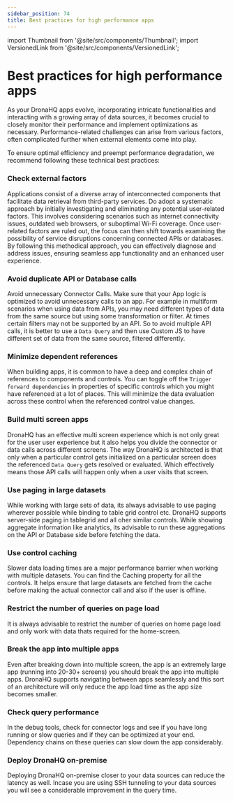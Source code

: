 ```yaml
---
sidebar_position: 74
title: Best practices for high performance apps
---
```


import Thumbnail from '@site/src/components/Thumbnail';
import VersionedLink from '@site/src/components/VersionedLink';

# Best practices for high performance apps

As your DronaHQ apps evolve, incorporating intricate functionalities and interacting with a growing array of data sources, it becomes crucial to closely monitor their performance and implement optimizations as necessary. Performance-related challenges can arise from various factors, often complicated further when external elements come into play.

To ensure optimal efficiency and preempt performance degradation, we recommend following these technical best practices:

### Check external factors

Applications consist of a diverse array of interconnected components that facilitate data retrieval from third-party services. Do adopt a systematic approach by initially investigating and eliminating any potential user-related factors. This involves considering scenarios such as internet connectivity issues, outdated web browsers, or suboptimal Wi-Fi coverage. Once user-related factors are ruled out, the focus can then shift towards examining the possibility of service disruptions concerning connected APIs or databases. By following this methodical approach, you can effectively diagnose and address issues, ensuring seamless app functionality and an enhanced user experience.

### Avoid duplicate API or Database calls
Avoid unnecessary Connector Calls. Make sure that your App logic is optimized to avoid unnecessary calls to an app. For example in multiform scenarios when using data from APIs, you may need different types of data from the same source but using some transformation or filter. At times certain filters may not be supported by an API. So to avoid multiple API calls, it is better to use a `Data Query` and then use Custom JS to have different set of data from the same source, filtered differently. 

### Minimize dependent references
When building apps, it is common to have a deep and complex chain of references to components and controls. You can toggle off the `Trigger forward dependencies` in properties of specific controls which you might have referenced at a lot of places. This will minimize the data evaluation across these control when the referenced control value changes.

### Build multi screen apps
DronaHQ has an effective multi screen experience which is not only great for the user user experience but it also helps you divide the connector or data calls across different screens. The way DronaHQ is architected is that only when a particular control gets initialized on a particular screen does the referenced `Data Query` gets resolved or evaluated. Which effectively means those API calls will happen only when a user visits that screen.

### Use paging in large datasets
While working with large sets of data, its always advisable to use paging wherever possible while binding to table grid control etc. DronaHQ supports server-side paging in tablegrid and all oher similar controls. While showing aggregate information like analytics, its advisable to run these aggregations on the API or Database side before fetching the data. 

### Use control caching
Slower data loading times are a major performance barrier when working with multiple datasets. You can find the Caching property for all the controls. It helps ensure that large datasets are fetched from the cache before making the actual connector call and also if the user is offline. 

### Restrict the number of queries on page load
It is always advisable to restrict the number of queries on home page load and only work with data thats required for the home-screen. 

### Break the app into multiple apps
Even after breaking down into multiple screen, the app is an extremely large app (running into 20-30+ screens) you should break the app into multiple apps. DronaHQ supports navigating between apps seamlessly and this sort of an architecture will only reduce the app load time as the app size becomes smaller.

### Check query performance
In the debug tools, check for connector logs and see if you have long running or slow queries and if they can be optimized at your end. Dependency chains on these queries can slow down the app considerably. 

### Deploy DronaHQ on-premise
Deploying DronaHQ on-premise closer to your data sources can reduce the latency as well. Incase you are using SSH tunneling to your data sources you will see a considerable improvement in the query time.

